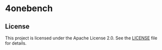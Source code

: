 # 4onebench

## License

This project is licensed under the Apache License 2.0. See the [LICENSE](./LICENSE) file for details.
